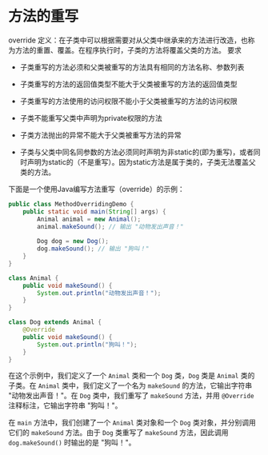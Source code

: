 # 方法的重写

override
定义：在子类中可以根据需要对从父类中继承来的方法进行改造，也称为方法的重置、覆盖。在程序执行时，子类的方法将覆盖父类的方法。
要求

- 子类重写的方法必须和父类被重写的方法具有相同的方法名称、参数列表

- 子类重写的方法的返回值类型不能大于父类被重写的方法的返回值类型

- 子类重写的方法使用的访问权限不能小于父类被重写的方法的访问权限

- 子类不能重写父类中声明为private权限的方法

- 子类方法抛出的异常不能大于父类被重写方法的异常

- 子类与父类中同名同参数的方法必须同时声明为非static的(即为重写)，或者同时声明为static的（不是重写）。因为static方法是属于类的，子类无法覆盖父类的方法。

下面是一个使用Java编写方法重写（override）的示例：

```java
public class MethodOverridingDemo {
    public static void main(String[] args) {
        Animal animal = new Animal();
        animal.makeSound(); // 输出 "动物发出声音！"
        
        Dog dog = new Dog();
        dog.makeSound(); // 输出 "狗叫！"
    }
}

class Animal {
    public void makeSound() {
        System.out.println("动物发出声音！");
    }
}

class Dog extends Animal {
    @Override
    public void makeSound() {
        System.out.println("狗叫！");
    }
}
```

在这个示例中，我们定义了一个 `Animal` 类和一个 `Dog` 类，`Dog` 类是 `Animal` 类的子类。在 `Animal` 类中，我们定义了一个名为 `makeSound` 的方法，它输出字符串 "动物发出声音！"。在 `Dog` 类中，我们重写了 `makeSound` 方法，并用 `@Override` 注释标注，它输出字符串 "狗叫！"。

在 `main` 方法中，我们创建了一个 `Animal` 类对象和一个 `Dog` 类对象，并分别调用它们的 `makeSound` 方法。由于 `Dog` 类重写了 `makeSound` 方法，因此调用 `dog.makeSound()` 时输出的是 "狗叫！"。
